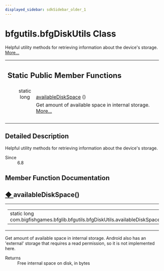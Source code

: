 ```yaml
---
displayed_sidebar: sdkSidebar_older_1
---
```

# bfgutils.bfgDiskUtils Class 

<div class="contents">Helpful utility methods for retrieving information about the device's storage.    <a href="classcom_1_1bigfishgames_1_1bfglib_1_1bfgutils_1_1bfg_disk_utils.html#details">More...</a><table class="memberdecls"><tr class="heading"><td colspan="2"><h2 class="groupheader"><a id="pub-static-methods" name="pub-static-methods"></a> Static Public Member Functions</h2></td></tr><tr class="memitem:a764e6504710c87df5d154a995f0a1232"><td class="memItemLeft" align="right" valign="top">static long&#160;</td><td class="memItemRight" valign="bottom"><a class="el" href="classcom_1_1bigfishgames_1_1bfglib_1_1bfgutils_1_1bfg_disk_utils.html#a764e6504710c87df5d154a995f0a1232">availableDiskSpace</a> ()</td></tr><tr class="memdesc:a764e6504710c87df5d154a995f0a1232"><td class="mdescLeft">&#160;</td><td class="mdescRight">Get amount of available space in internal storage.  <a href="classcom_1_1bigfishgames_1_1bfglib_1_1bfgutils_1_1bfg_disk_utils.html#a764e6504710c87df5d154a995f0a1232">More...</a><br /></td></tr><tr class="separator:a764e6504710c87df5d154a995f0a1232"><td class="memSeparator" colspan="2">&#160;</td></tr></table><a name="details" id="details"></a><h2 class="groupheader">Detailed Description</h2><div class="textblock">Helpful utility methods for retrieving information about the device's storage. <dl class="section since"><dt>Since</dt><dd>6.8 </dd></dl></div><h2 class="groupheader">Member Function Documentation</h2><a id="a764e6504710c87df5d154a995f0a1232" name="a764e6504710c87df5d154a995f0a1232"></a><h2 class="memtitle"><span class="permalink"><a href="#a764e6504710c87df5d154a995f0a1232">&#9670;&nbsp;</a></span>availableDiskSpace()</h2><div class="memitem"><div class="memproto"><table class="mlabels"><tr><td class="mlabels-left"><table class="memname"><tr><td class="memname">static long com.bigfishgames.bfglib.bfgutils.bfgDiskUtils.availableDiskSpace </td><td>(</td><td class="paramname"></td><td>)</td><td></td></tr></table></td><td class="mlabels-right"><span class="mlabels"><span class="mlabel">inline</span><span class="mlabel">static</span></span></td></tr></table></div><div class="memdoc">Get amount of available space in internal storage. Android also has an 'external' storage that requires a read permission, so it is not implemented here.<dl class="section return"><dt>Returns</dt><dd>Free internal space on disk, in bytes </dd></dl></div></div></div> 
